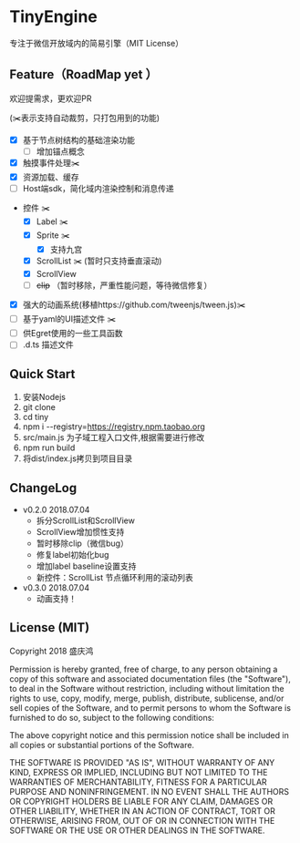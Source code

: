 # TinyEngine
专注于微信开放域内的简易引擎（MIT License）

## Feature（RoadMap yet ）
欢迎提需求，更欢迎PR 

(✂️表示支持自动裁剪，只打包用到的功能)
- [x] 基于节点树结构的基础渲染功能
    - [ ] 增加锚点概念 
- [x] 触摸事件处理✂️
- [x] 资源加载、缓存
- [ ] Host端sdk，简化域内渲染控制和消息传递
- 控件 ✂️
    - [x] Label ✂️
    - [x] Sprite ✂️
        - [x] 支持九宫
    - [x] ScrollList ✂️ (暂时只支持垂直滚动)
    - [x] ScrollView
    - [ ] ~~clip~~ （暂时移除，严重性能问题，等待微信修复）
- [x] 强大的动画系统(移植https://github.com/tweenjs/tween.js)✂️
- [ ] 基于yaml的UI描述文件 ✂️
- [ ] 供Egret使用的一些工具函数
- [ ] .d.ts 描述文件

## Quick Start
1. 安装Nodejs
2. git clone
3. cd tiny
4. npm i --registry=https://registry.npm.taobao.org
5. src/main.js 为子域工程入口文件,根据需要进行修改
6. npm run build
7. 将dist/index.js拷贝到项目目录

## ChangeLog
- v0.2.0 2018.07.04
    - 拆分ScrollList和ScrollView
    - ScrollView增加惯性支持
    - 暂时移除clip（微信bug）
    - 修复label初始化bug
    - 增加label baseline设置支持
    - 新控件：ScrollList 节点循环利用的滚动列表
- v0.3.0 2018.07.04
    - 动画支持！

## License (MIT)
Copyright 2018 盛庆鸿

Permission is hereby granted, free of charge, to any person obtaining a copy of this software and associated documentation files (the "Software"), to deal in the Software without restriction, including without limitation the rights to use, copy, modify, merge, publish, distribute, sublicense, and/or sell copies of the Software, and to permit persons to whom the Software is furnished to do so, subject to the following conditions:

The above copyright notice and this permission notice shall be included in all copies or substantial portions of the Software.

THE SOFTWARE IS PROVIDED "AS IS", WITHOUT WARRANTY OF ANY KIND, EXPRESS OR IMPLIED, INCLUDING BUT NOT LIMITED TO THE WARRANTIES OF MERCHANTABILITY, FITNESS FOR A PARTICULAR PURPOSE AND NONINFRINGEMENT. IN NO EVENT SHALL THE AUTHORS OR COPYRIGHT HOLDERS BE LIABLE FOR ANY CLAIM, DAMAGES OR OTHER LIABILITY, WHETHER IN AN ACTION OF CONTRACT, TORT OR OTHERWISE, ARISING FROM, OUT OF OR IN CONNECTION WITH THE SOFTWARE OR THE USE OR OTHER DEALINGS IN THE SOFTWARE.